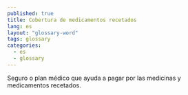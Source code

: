 ```yaml
---
published: true
title: Cobertura de medicamentos recetados
lang: es
layout: "glossary-word"
tags: glossary
categories:
  - es
  - glossary
---
```


Seguro o plan médico que ayuda a pagar por las medicinas y medicamentos recetados.
